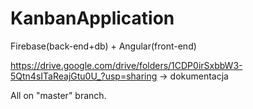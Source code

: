 # KanbanApplication

Firebase(back-end+db) + Angular(front-end)

https://drive.google.com/drive/folders/1CDP0irSxbbW3-5Qtn4sITaReajGtu0U_?usp=sharing -> dokumentacja 

All on "master" branch.
